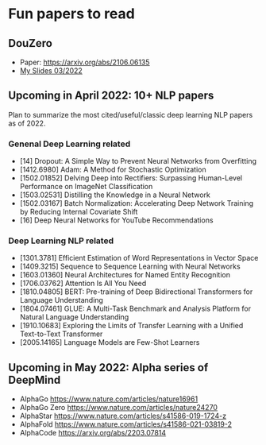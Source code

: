 # Fun papers to read

## DouZero
- Paper: https://arxiv.org/abs/2106.06135
- [My Slides 03/2022](https://docs.google.com/presentation/d/e/2PACX-1vRvzdE41FeVGJXDQmQ-nFpCp9RBBOViBTvMwK-wss7GriR6B174LEl54fiwaQiCHBVqiGG-3igmyi2_/pub?start=false&loop=false&delayms=3000)

## Upcoming in April 2022: 10+ NLP papers
Plan to summarize the most cited/useful/classic deep learning NLP papers as of 2022.

###  Genenal Deep Learning related
- [14] Dropout: A Simple Way to Prevent Neural Networks from Overfitting
- [1412.6980] Adam: A Method for Stochastic Optimization
- [1502.01852] Delving Deep into Rectifiers: Surpassing Human-Level Performance on ImageNet Classification
- [1503.02531] Distilling the Knowledge in a Neural Network
- [1502.03167] Batch Normalization: Accelerating Deep Network Training by Reducing Internal Covariate Shift
- [16] Deep Neural Networks for YouTube Recommendations
### Deep Learning NLP related
- [1301.3781] Efficient Estimation of Word Representations in Vector Space
- [1409.3215] Sequence to Sequence Learning with Neural Networks
- [1603.01360] Neural Architectures for Named Entity Recognition
- [1706.03762] Attention Is All You Need
- [1810.04805] BERT: Pre-training of Deep Bidirectional Transformers for Language Understanding
- [1804.07461] GLUE: A Multi-Task Benchmark and Analysis Platform for Natural Language Understanding
- [1910.10683] Exploring the Limits of Transfer Learning with a Unified Text-to-Text Transformer
- [2005.14165] Language Models are Few-Shot Learners

## Upcoming in May 2022: Alpha series of DeepMind
- AlphaGo https://www.nature.com/articles/nature16961
- AlphaGo Zero https://www.nature.com/articles/nature24270
- AlphaStar https://www.nature.com/articles/s41586-019-1724-z
- AlphaFold https://www.nature.com/articles/s41586-021-03819-2
- AlphaCode https://arxiv.org/abs/2203.07814

